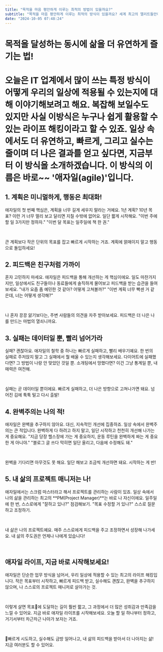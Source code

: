 ```yaml
---
title: "목적을 마음 평안하게 이루는 최적의 방법이 있을까요?"
subtitle: "목적을 마음 평안하게 이루는 최적의 방식이 있을까요? 세계 최고의 앨리트들만이 모인 실리콘밸리의 소프트웨어 업계에서는 이것을 어떻게 이뤄낼까요? 그것도 도를 깨달은 사람처럼 매일 매일 마음 평안하게 말이죠. 목적을 달성하는 동시에 삶을 더 유연하게 즐기는 법!"
date: "2024-10-05 07:48:24"
---
```


<h1>목적을 달성하는 동시에 삶을 더 유연하게 즐기는 법!<h1>
<p>오늘은 IT 업계에서 많이 쓰는 특정 방식이 어떻게 우리의 일상에 적용될 수 있는지에 대해 이야기해보려고 해요. 복잡해 보일수도 있지만 사실 이방식은 누구나 쉽게 활용할 수 있는 라이프 해킹이라고 할 수 있죠. 일상 속에서도 더 유연하고, 빠르게, 그리고 실수는 줄이며 더 나은 결과를 얻고 싶다면, 지금부터 이 방식을 소개하겠습니다. 이 방식의 이름은 바로~~ '애자일(agile)'입니다.</p>

<h2>1. 계획은 미니멀하게, 행동은 최대화!</h2>
<p>애자일의 첫 번째 핵심은, 계획을 너무 길게 세우지 말라는 거예요. 1년 계획? 10년 목표? 이런 거 너무 멀리 보고 달리면 지칠 수밖에 없어요. 일단 짧게 시작해요.
"이번 주에 할 일 3가지만 정하자."
"이번 달 목표는 일주일에 책 한 권."
</p>
<br />
<p>큰 계획보다 작은 단위의 목표를 잡고 빠르게 시작하는 거죠. 계획에 얽매이지 말고 행동으로 돌입하세요!
</p>
<h2>2. 피드백은 친구처럼 가까이</h2>
<p>혼자 고민하지 마세요. 애자일은 피드백을 통해 개선하는 게 핵심이에요. 일도 마찬가지지만, 일상에서도 친구들이나 동료들에게 솔직하게 물어보고 피드백을 받는 습관을 들여보세요.
"내가 요즘 좀 예민한 것 같아? 어떻게 고쳐볼까?"
"이번 계획 너무 빡센 거 같은데, 너는 어떻게 생각해?"
</p>
<br />
<p>나 혼자 끙끙 앓기보다는, 주변 사람들의 의견을 자주 받아보세요. 피드백은 더 나은 나를 만드는 마법의 열쇠니까요.</p>
<h2>3. 실패는 데이터일 뿐, 빨리 넘어가라</h2>
<p>실패? 괜찮아요. 애자일의 철학 중 하나는 빠르게 실패하고, 빨리 배우기예요. 한 번의 실패로 주저앉지 말고 그 실패에서 뭘 배울 수 있는지 생각해보세요.
다이어트에 실패했다면? 그 방법이 나랑 안 맞았던 것일 뿐.
소개팅에서 망했다면? 이건 그냥 통계일 뿐, 내 매력은 여전해.
</p>
<br />
<p>
실패는 곧 데이터일 뿐이에요. 빠르게 실패하고, 더 나은 방향으로 고쳐나가면 돼요. 넘어진 김에 툭툭 털고 다시 출발!</p>
<h2>4. 완벽주의는 나의 적!</h2>
<p>애자일은 완벽을 추구하지 않아요. 대신, 지속적인 개선에 집중하죠. 일상 속에서 완벽주의는 큰 적입니다. 완벽하게 다 하려고 하지 말고, 일단 시작하고 천천히 개선해 나가는 게 중요해요.
"지금 당장 헬스장에 가는 게 중요하지, 운동 루틴을 완벽하게 짜는 게 중요한 게 아니야."
"블로그 글 쓰다 막히면 일단 올리고, 다음에 수정해도 돼."
</p>
<br />
<p>완벽을 기다리면 아무것도 못 해요. 일단 해보고 조금씩 개선하면 돼요. 시작하는 게 반!</p>
<h2>5. 내 삶의 프로젝트 매니저는 나!</h2>
<p>애자일에서는 스크럼 마스터라고 해서 프로젝트를 관리하는 사람이 있죠. 일상 속에서 나의 삶을 관리하는 최고의 **PM(Project Manager)**는 바로 나 자신이에요.
일주일에 한 번, 스스로에게 "잘하고 있나?" 점검해보기.
"목표 수정할 거 있나?" 스스로 질문하고 조정하기.
</p>
<br />
<p>
내 삶은 나의 프로젝트예요. 매주 스스로에게 피드백을 주고 조정하면서 성장해 나가세요. 내 삶의 주도권은 언제나 나에게 있습니다!</p>
<br />
<h2>애자일 라이프, 지금 바로 시작해보세요!</h2>
<p>애자일은 단순한 업무 방식을 넘어서, 우리 일상에 적용할 수 있는 최고의 라이프 해킹입니다. 작은 목표부터 시작하고, 빠르게 피드백 받고, 실수해도 괜찮고, 완벽을 추구하지 않으며, 나 스스로의 프로젝트 매니저로 살아가는 것.</p>
<br />
<p>이렇게 살면 목표🎯에 도달하는 길이 훨씬 짧고, 그 과정에서 더 많은 성취감과 만족감을 느낄 수 있어요. 지금 바로 애자일 라이프를 시작해보세요. 오늘 할 일 하나부터 정하고, 거기서부터 차근차근 나아가 보자는 거죠. 
</p>
<br />
<p>
🚀빠르게 시도하고, 실수해도 금방 일어나고, 내 삶의 피드백을 받아서 더 나아지는 삶! 지금 여러분도 할 수 있어요. </p>
